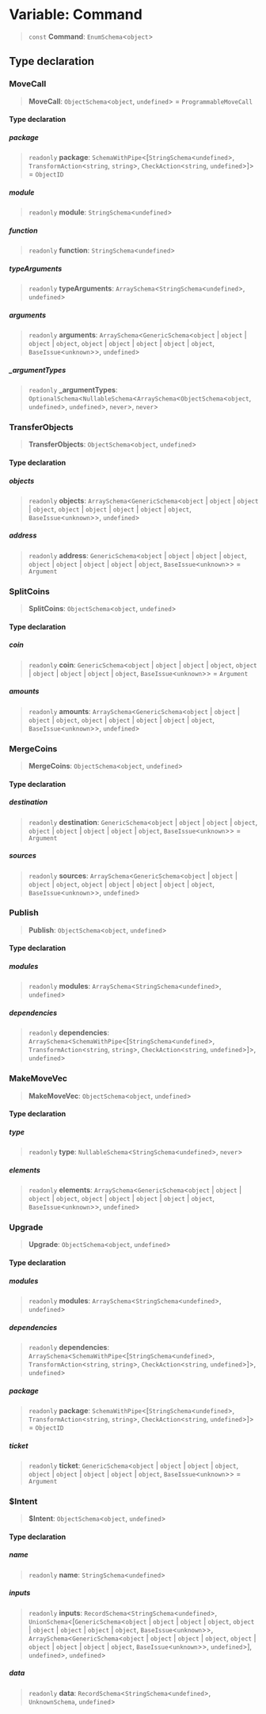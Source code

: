 # Variable: Command

> `const` **Command**: `EnumSchema`\<`object`\>

## Type declaration

### MoveCall

> **MoveCall**: `ObjectSchema`\<`object`, `undefined`\> = `ProgrammableMoveCall`

#### Type declaration

##### package

> `readonly` **package**: `SchemaWithPipe`\<[`StringSchema`\<`undefined`\>, `TransformAction`\<`string`, `string`\>, `CheckAction`\<`string`, `undefined`\>]\> = `ObjectID`

##### module

> `readonly` **module**: `StringSchema`\<`undefined`\>

##### function

> `readonly` **function**: `StringSchema`\<`undefined`\>

##### typeArguments

> `readonly` **typeArguments**: `ArraySchema`\<`StringSchema`\<`undefined`\>, `undefined`\>

##### arguments

> `readonly` **arguments**: `ArraySchema`\<`GenericSchema`\<`object` \| `object` \| `object` \| `object`, `object` \| `object` \| `object` \| `object` \| `object`, `BaseIssue`\<`unknown`\>\>, `undefined`\>

##### \_argumentTypes

> `readonly` **\_argumentTypes**: `OptionalSchema`\<`NullableSchema`\<`ArraySchema`\<`ObjectSchema`\<`object`, `undefined`\>, `undefined`\>, `never`\>, `never`\>

### TransferObjects

> **TransferObjects**: `ObjectSchema`\<`object`, `undefined`\>

#### Type declaration

##### objects

> `readonly` **objects**: `ArraySchema`\<`GenericSchema`\<`object` \| `object` \| `object` \| `object`, `object` \| `object` \| `object` \| `object` \| `object`, `BaseIssue`\<`unknown`\>\>, `undefined`\>

##### address

> `readonly` **address**: `GenericSchema`\<`object` \| `object` \| `object` \| `object`, `object` \| `object` \| `object` \| `object` \| `object`, `BaseIssue`\<`unknown`\>\> = `Argument`

### SplitCoins

> **SplitCoins**: `ObjectSchema`\<`object`, `undefined`\>

#### Type declaration

##### coin

> `readonly` **coin**: `GenericSchema`\<`object` \| `object` \| `object` \| `object`, `object` \| `object` \| `object` \| `object` \| `object`, `BaseIssue`\<`unknown`\>\> = `Argument`

##### amounts

> `readonly` **amounts**: `ArraySchema`\<`GenericSchema`\<`object` \| `object` \| `object` \| `object`, `object` \| `object` \| `object` \| `object` \| `object`, `BaseIssue`\<`unknown`\>\>, `undefined`\>

### MergeCoins

> **MergeCoins**: `ObjectSchema`\<`object`, `undefined`\>

#### Type declaration

##### destination

> `readonly` **destination**: `GenericSchema`\<`object` \| `object` \| `object` \| `object`, `object` \| `object` \| `object` \| `object` \| `object`, `BaseIssue`\<`unknown`\>\> = `Argument`

##### sources

> `readonly` **sources**: `ArraySchema`\<`GenericSchema`\<`object` \| `object` \| `object` \| `object`, `object` \| `object` \| `object` \| `object` \| `object`, `BaseIssue`\<`unknown`\>\>, `undefined`\>

### Publish

> **Publish**: `ObjectSchema`\<`object`, `undefined`\>

#### Type declaration

##### modules

> `readonly` **modules**: `ArraySchema`\<`StringSchema`\<`undefined`\>, `undefined`\>

##### dependencies

> `readonly` **dependencies**: `ArraySchema`\<`SchemaWithPipe`\<[`StringSchema`\<`undefined`\>, `TransformAction`\<`string`, `string`\>, `CheckAction`\<`string`, `undefined`\>]\>, `undefined`\>

### MakeMoveVec

> **MakeMoveVec**: `ObjectSchema`\<`object`, `undefined`\>

#### Type declaration

##### type

> `readonly` **type**: `NullableSchema`\<`StringSchema`\<`undefined`\>, `never`\>

##### elements

> `readonly` **elements**: `ArraySchema`\<`GenericSchema`\<`object` \| `object` \| `object` \| `object`, `object` \| `object` \| `object` \| `object` \| `object`, `BaseIssue`\<`unknown`\>\>, `undefined`\>

### Upgrade

> **Upgrade**: `ObjectSchema`\<`object`, `undefined`\>

#### Type declaration

##### modules

> `readonly` **modules**: `ArraySchema`\<`StringSchema`\<`undefined`\>, `undefined`\>

##### dependencies

> `readonly` **dependencies**: `ArraySchema`\<`SchemaWithPipe`\<[`StringSchema`\<`undefined`\>, `TransformAction`\<`string`, `string`\>, `CheckAction`\<`string`, `undefined`\>]\>, `undefined`\>

##### package

> `readonly` **package**: `SchemaWithPipe`\<[`StringSchema`\<`undefined`\>, `TransformAction`\<`string`, `string`\>, `CheckAction`\<`string`, `undefined`\>]\> = `ObjectID`

##### ticket

> `readonly` **ticket**: `GenericSchema`\<`object` \| `object` \| `object` \| `object`, `object` \| `object` \| `object` \| `object` \| `object`, `BaseIssue`\<`unknown`\>\> = `Argument`

### $Intent

> **$Intent**: `ObjectSchema`\<`object`, `undefined`\>

#### Type declaration

##### name

> `readonly` **name**: `StringSchema`\<`undefined`\>

##### inputs

> `readonly` **inputs**: `RecordSchema`\<`StringSchema`\<`undefined`\>, `UnionSchema`\<[`GenericSchema`\<`object` \| `object` \| `object` \| `object`, `object` \| `object` \| `object` \| `object` \| `object`, `BaseIssue`\<`unknown`\>\>, `ArraySchema`\<`GenericSchema`\<`object` \| `object` \| `object` \| `object`, `object` \| `object` \| `object` \| `object` \| `object`, `BaseIssue`\<`unknown`\>\>, `undefined`\>], `undefined`\>, `undefined`\>

##### data

> `readonly` **data**: `RecordSchema`\<`StringSchema`\<`undefined`\>, `UnknownSchema`, `undefined`\>
